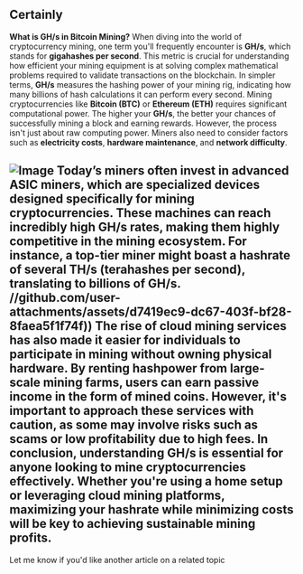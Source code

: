 Certainly
---
**What is GH/s in Bitcoin Mining?**
When diving into the world of cryptocurrency mining, one term you'll frequently encounter is **GH/s**, which stands for **gigahashes per second**. This metric is crucial for understanding how efficient your mining equipment is at solving complex mathematical problems required to validate transactions on the blockchain. In simpler terms, **GH/s** measures the hashing power of your mining rig, indicating how many billions of hash calculations it can perform every second.
Mining cryptocurrencies like **Bitcoin (BTC)** or **Ethereum (ETH)** requires significant computational power. The higher your **GH/s**, the better your chances of successfully mining a block and earning rewards. However, the process isn't just about raw computing power. Miners also need to consider factors such as **electricity costs**, **hardware maintenance**, and **network difficulty**. 

![Image](https://github.com/user-attachments/assets/d7419ec9-dc67-403f-bf28-8faea5f1f74f)
Today’s miners often invest in advanced **ASIC miners**, which are specialized devices designed specifically for mining cryptocurrencies. These machines can reach incredibly high **GH/s** rates, making them highly competitive in the mining ecosystem. For instance, a top-tier miner might boast a **hashrate** of several **TH/s** (terahashes per second), translating to billions of **GH/s**.
 //github.com/user-attachments/assets/d7419ec9-dc67-403f-bf28-8faea5f1f74f))
The rise of cloud mining services has also made it easier for individuals to participate in mining without owning physical hardware. By renting **hashpower** from large-scale mining farms, users can earn passive income in the form of mined coins. However, it's important to approach these services with caution, as some may involve risks such as **scams** or **low profitability** due to high fees.
In conclusion, understanding **GH/s** is essential for anyone looking to mine cryptocurrencies effectively. Whether you're using a home setup or leveraging cloud mining platforms, maximizing your **hashrate** while minimizing costs will be key to achieving sustainable mining profits.
--- 
Let me know if you'd like another article on a related topic
